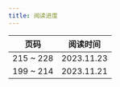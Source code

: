 ```yaml
---
title: 阅读进度
---
```


|   页码    |  阅读时间  |
| :-------: | :--------: |
| 215 ~ 228 | 2023.11.23 |
| 199 ~ 214 | 2023.11.21 |
